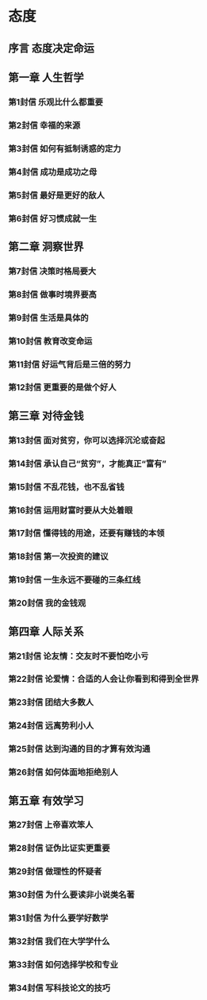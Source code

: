 # 态度

## 序言 态度决定命运

## 第一章 人生哲学

### 第1封信 乐观比什么都重要

### 第2封信 幸福的来源

### 第3封信 如何有抵制诱惑的定力

### 第4封信 成功是成功之母

### 第5封信 最好是更好的敌人

### 第6封信 好习惯成就一生

## 第二章 洞察世界

### 第7封信 决策时格局要大

### 第8封信 做事时境界要高

### 第9封信 生活是具体的

### 第10封信 教育改变命运

### 第11封信 好运气背后是三倍的努力

### 第12封信 更重要的是做个好人

## 第三章 对待金钱

### 第13封信 面对贫穷，你可以选择沉沦或奋起

### 第14封信 承认自己“贫穷”，才能真正“富有”

### 第15封信 不乱花钱，也不乱省钱

### 第16封信 运用财富时要从大处着眼

### 第17封信 懂得钱的用途，还要有赚钱的本领

### 第18封信 第一次投资的建议

### 第19封信 一生永远不要碰的三条红线

### 第20封信 我的金钱观

## 第四章 人际关系

### 第21封信 论友情：交友时不要怕吃小亏

### 第22封信 论爱情：合适的人会让你看到和得到全世界

### 第23封信 团结大多数人

### 第24封信 远离势利小人
 
### 第25封信 达到沟通的目的才算有效沟通

### 第26封信 如何体面地拒绝别人

## 第五章 有效学习

### 第27封信 上帝喜欢笨人

### 第28封信 证伪比证实更重要

### 第29封信 做理性的怀疑者

### 第30封信 为什么要读非小说类名著

### 第31封信 为什么要学好数学

### 第32封信 我们在大学学什么

### 第33封信 如何选择学校和专业

### 第34封信 写科技论文的技巧
